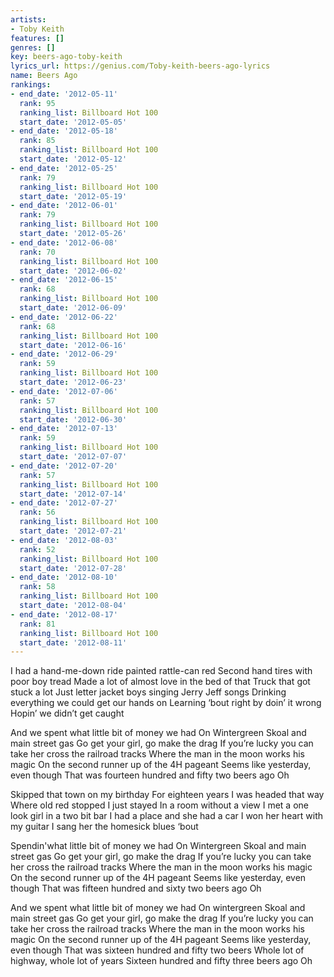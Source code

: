 ```yaml
---
artists:
- Toby Keith
features: []
genres: []
key: beers-ago-toby-keith
lyrics_url: https://genius.com/Toby-keith-beers-ago-lyrics
name: Beers Ago
rankings:
- end_date: '2012-05-11'
  rank: 95
  ranking_list: Billboard Hot 100
  start_date: '2012-05-05'
- end_date: '2012-05-18'
  rank: 85
  ranking_list: Billboard Hot 100
  start_date: '2012-05-12'
- end_date: '2012-05-25'
  rank: 79
  ranking_list: Billboard Hot 100
  start_date: '2012-05-19'
- end_date: '2012-06-01'
  rank: 79
  ranking_list: Billboard Hot 100
  start_date: '2012-05-26'
- end_date: '2012-06-08'
  rank: 70
  ranking_list: Billboard Hot 100
  start_date: '2012-06-02'
- end_date: '2012-06-15'
  rank: 68
  ranking_list: Billboard Hot 100
  start_date: '2012-06-09'
- end_date: '2012-06-22'
  rank: 68
  ranking_list: Billboard Hot 100
  start_date: '2012-06-16'
- end_date: '2012-06-29'
  rank: 59
  ranking_list: Billboard Hot 100
  start_date: '2012-06-23'
- end_date: '2012-07-06'
  rank: 57
  ranking_list: Billboard Hot 100
  start_date: '2012-06-30'
- end_date: '2012-07-13'
  rank: 59
  ranking_list: Billboard Hot 100
  start_date: '2012-07-07'
- end_date: '2012-07-20'
  rank: 57
  ranking_list: Billboard Hot 100
  start_date: '2012-07-14'
- end_date: '2012-07-27'
  rank: 56
  ranking_list: Billboard Hot 100
  start_date: '2012-07-21'
- end_date: '2012-08-03'
  rank: 52
  ranking_list: Billboard Hot 100
  start_date: '2012-07-28'
- end_date: '2012-08-10'
  rank: 58
  ranking_list: Billboard Hot 100
  start_date: '2012-08-04'
- end_date: '2012-08-17'
  rank: 81
  ranking_list: Billboard Hot 100
  start_date: '2012-08-11'
---
```

I had a hand-me-down ride painted rattle-can red
Second hand tires with poor boy tread
Made a lot of almost love in the bed of that
Truck that got stuck a lot
Just letter jacket boys singing Jerry Jeff songs
Drinking everything we could get our hands on
Learning ‘bout right by doin’ it wrong
Hopin’ we didn’t get caught


And we spent what little bit of money we had
On Wintergreen Skoal and main street gas
Go get your girl, go make the drag
If you’re lucky you can take her cross the railroad tracks
Where the man in the moon works his magic
On the second runner up of the 4H pageant
Seems like yesterday, even though
That was fourteen hundred and fifty two beers ago
Oh


Skipped that town on my birthday
For eighteen years I was headed that way
Where old red stopped I just stayed
In a room without a view
I met a one look girl in a two bit bar
I had a place and she had a car
I won her heart with my guitar
I sang her the homesick blues ‘bout


Spendin'what little bit of money we had
On Wintergreen Skoal and main street gas
Go get your girl, go make the drag
If you’re lucky you can take her cross the railroad tracks
Where the man in the moon works his magic
On the second runner up of the 4H pageant
Seems like yesterday, even though
That was fifteen hundred and sixty two beers ago
Oh


And we spent what little bit of money we had
On wintergreen Skoal and main street gas
Go get your girl, go make the drag
If you’re lucky you can take her cross the railroad tracks
Where the man in the moon works his magic
On the second runner up of the 4H pageant
Seems like yesterday, even though
That was sixteen hundred and fifty two beers
Whole lot of highway, whole lot of years
Sixteen hundred and fifty three beers ago
Oh
